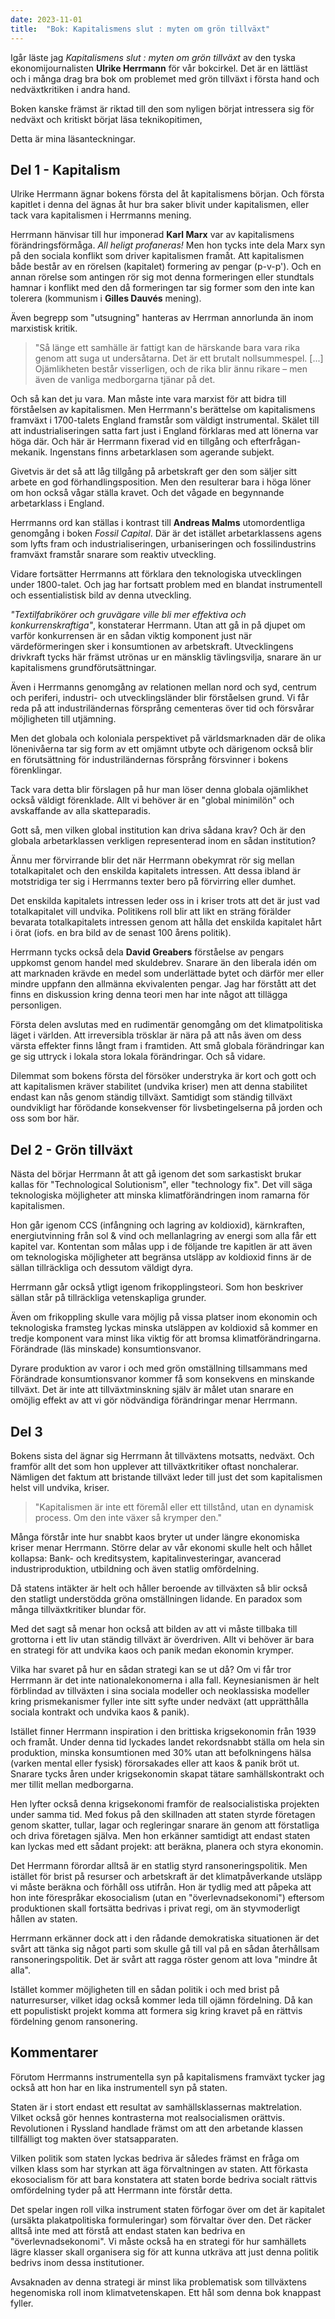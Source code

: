 ```yaml
---
date: 2023-11-01
title:  "Bok: Kapitalismens slut : myten om grön tillväxt"
---
```

Igår läste jag *Kapitalismens slut : myten om grön tillväxt* av den tyska ekonomijournalisten **Ulrike Herrmann** för vår bokcirkel. Det är en lättläst och i många drag bra bok om problemet med grön tillväxt i första hand och nedväxtkritiken i andra hand. 

Boken kanske främst är riktad till den som nyligen börjat intressera sig för nedväxt och kritiskt börjat läsa teknikopitimen,

Detta är mina läsanteckningar.

## Del 1 - Kapitalism

Ulrike Herrmann ägnar bokens första del åt kapitalismens början.  Och första kapitlet i denna del ägnas åt hur bra saker blivit under kapitalismen, eller tack vara kapitalismen i Herrmanns mening.

Herrmann hänvisar till hur imponerad **Karl Marx** var av kapitalismens förändringsförmåga. *All heligt profaneras!* Men hon tycks inte dela Marx syn på den sociala konflikt som driver kapitalismen framåt. Att kapitalismen både består av en rörelsen (kapitalet) formering av pengar (p-v-p'). Och en annan rörelse som antingen rör sig mot denna formeringen eller stundtals hamnar i konflikt med den då formeringen tar sig former som den inte kan tolerera (kommunism i **Gilles Dauvés** mening).

Även begrepp som "utsugning" hanteras av Herrman annorlunda än inom marxistisk kritik. 

> "Så länge ett samhälle är fattigt kan de härskande bara vara rika genom att suga ut undersåtarna. Det är ett brutalt nollsummespel. [...] Ojämlikheten består visserligen, och de rika blir ännu rikare – men även de vanliga medborgarna tjänar på det.

Och så kan det ju vara. Man måste inte vara marxist för att bidra till förståelsen av kapitalismen. Men Herrmann's berättelse om kapitalismens framväxt i 1700-talets England framstår som väldigt instrumental. Skälet till att industrialiseringen satta fart just i England förklaras med att lönerna var höga där. Och här är Herrmann fixerad vid en tillgång och efterfrågan-mekanik. Ingenstans finns arbetarklasen som agerande subjekt.

Givetvis är det så att låg tillgång på arbetskraft ger den som säljer sitt arbete en god förhandlingsposition. Men den resulterar bara i höga löner om hon också vågar ställa kravet. Och det vågade en begynnande arbetarklass i England.

Herrmanns ord kan ställas i kontrast till **Andreas Malms** utomordentliga genomgång i boken *Fossil Capital*. Där är det istället arbetarklassens agens som lyfts fram och industrialiseringen, urbaniseringen och fossilindustrins framväxt framstår snarare som reaktiv utveckling.

Vidare fortsätter Herrmanns att förklara den teknologiska utvecklingen under 1800-talet. Och jag har fortsatt problem med en blandat instrumentell och essentialistisk bild av denna utveckling. 

*"Textilfabrikörer och gruvägare ville bli mer effektiva och konkurrenskraftiga"*, konstaterar Herrmann. Utan att gå in på djupet om varför konkurrensen är en sådan viktig komponent just när värdeförmeringen sker i konsumtionen av arbetskraft. Utvecklingens drivkraft tycks här främst utrönas ur en mänsklig tävlingsvilja, snarare än ur kapitalismens grundförutsättningar.

Även i Herrmanns genomgång av relationen mellan nord och syd, centrum och periferi, industri- och utvecklingsländer blir förståelsen grund. Vi får reda på att industriländernas försprång cementeras över tid och försvårar möjligheten till utjämning.

Men det globala och koloniala perspektivet på världsmarknaden där de olika lönenivåerna tar sig form av ett omjämnt utbyte och därigenom också blir en förutsättning för industriländernas försprång försvinner i bokens förenklingar.

Tack vara detta blir förslagen på hur man löser denna globala ojämlikhet också väldigt förenklade. Allt vi behöver är en "global minimilön" och avskaffande av alla skatteparadis.

Gott så, men vilken global institution kan driva sådana krav? Och är den globala arbetarklassen verkligen representerad inom en sådan institution?

Ännu mer förvirrande blir det när Herrmann obekymrat rör sig mellan totalkapitalet och den enskilda kapitalets intressen. Att dessa ibland är motstridiga ter sig i Herrmanns texter bero på förvirring eller dumhet. 

Det enskilda kapitalets intressen leder oss in i kriser trots att det är just vad totalkapitalet vill undvika. Politikens roll blir att likt en sträng förälder bevarata totalkapitalets intressen genom att hålla det enskilda kapitalet hårt i örat (iofs. en bra bild av de senast 100 årens politik).

Herrmann tycks också dela **David Greabers** förståelse av pengars uppkomst genom handel med skuldebrev. Snarare än den liberala idén om att marknaden krävde en medel som underlättade bytet och därför mer eller mindre uppfann den allmänna ekvivalenten pengar. Jag har förstått att det finns en diskussion kring denna teori men har inte något att tillägga personligen.

Första delen avslutas med en rudimentär genomgång om det klimatpolitiska läget i världen. Att irreversibla trösklar är nära på att nås även om dess värsta effekter finns långt fram i framtiden. Att små globala förändringar kan ge sig uttryck i lokala stora lokala förändringar. Och så vidare.

Dilemmat som bokens första del försöker understryka är kort och gott och att kapitalismen kräver stabilitet (undvika kriser) men att denna stabilitet endast kan nås genom ständig tillväxt. Samtidigt som ständig tillväxt oundvikligt har förödande konsekvenser för livsbetingelserna på jorden och oss som bor här.

## Del 2 - Grön tillväxt

Nästa del börjar Herrmann åt att gå igenom det som sarkastiskt brukar kallas för "Technological Solutionism", eller "technology fix". Det vill säga teknologiska möjligheter att minska klimatförändringen inom ramarna för kapitalismen.

Hon går igenom CCS (infångning och lagring av koldioxid), kärnkraften, energiutvinning från sol & vind och mellanlagring av energi som alla får ett kapitel var. Kontentan som målas upp i de följande tre kapitlen är att även om teknologiska möjligheter att begränsa utsläpp av koldioxid finns är de sällan tillräckliga och dessutom väldigt dyra.

Herrmann går också ytligt igenom frikopplingsteori. Som hon beskriver sällan står på tillräckliga vetenskapliga grunder.

Även om frikoppling skulle vara möjlig på vissa platser inom ekonomin och teknologiska framsteg lyckas minska utsläppen av koldioxid så kommer en tredje komponent vara minst lika viktig för att bromsa klimatförändringarna. Förändrade (läs minskade) konsumtionsvanor.

Dyrare produktion av varor i och med grön omställning tillsammans med Förändrade konsumtionsvanor kommer få som konsekvens en minskande tillväxt. Det är inte att tillväxtminskning själv är målet utan snarare en omöjlig effekt av att vi gör nödvändiga förändringar menar Herrmann.

## Del 3

Bokens sista del ägnar sig Herrmann åt tillväxtens motsatts, nedväxt. Och framför allt det som hon upplever att tillväxtkritiker oftast nonchalerar. Nämligen det faktum att bristande tillväxt leder till just det som kapitalismen helst vill undvika, kriser.

> "Kapitalismen är inte ett föremål eller ett tillstånd, utan en dynamisk process. Om den inte växer så krymper den."

Många förstår inte hur snabbt kaos bryter ut under längre ekonomiska kriser menar Herrmann. Större delar av vår ekonomi skulle helt och hållet kollapsa: Bank- och kreditsystem, kapitalinvesteringar, avancerad industriproduktion, utbildning och även statlig omfördelning.

Då statens intäkter är helt och håller beroende av tillväxten så blir också den statligt understödda gröna omställningen lidande. En paradox som många tillväxtkritiker blundar för.

Med det sagt så menar hon också att bilden av att vi måste tillbaka till grottorna i ett liv utan ständig tillväxt är överdriven. Allt vi behöver är bara en strategi för att undvika kaos och panik medan ekonomin krymper.

Vilka har svaret på hur en sådan strategi kan se ut då? Om vi får tror Herrmann är det inte nationalekonomerna i alla fall. Keynesianismen är helt förblindad av tillväxten i sina sociala modeller och neoklassiska modeller kring prismekanismer fyller inte sitt syfte under nedväxt (att upprätthålla sociala kontrakt och undvika kaos & panik).

Istället finner Herrmann inspiration i den brittiska krigsekonomin från 1939 och framåt. Under denna tid lyckades landet rekordsnabbt ställa om hela sin produktion, minska konsumtionen med 30% utan att befolkningens hälsa (varken mental eller fysisk) förorsakades eller att kaos & panik bröt ut. Snarare tycks åren under krigsekonomin skapat tätare samhällskontrakt och mer tillit mellan medborgarna.

Hen lyfter också denna krigsekonomi framför de realsocialistiska projekten under samma tid. Med fokus på den skillnaden att staten styrde företagen genom skatter, tullar, lagar och regleringar snarare än genom att förstatliga och driva företagen själva. Men hon erkänner samtidigt att endast staten kan lyckas med ett sådant projekt: att beräkna, planera och styra ekonomin.

Det Herrmann förordar alltså är en statlig styrd ransoneringspolitik. Men istället för brist på resurser och arbetskraft är det klimatpåverkande utsläpp vi måste beräkna och förhåll oss utifrån. Hon är tydlig med att påpeka att hon inte förespråkar ekosocialism (utan en "överlevnadsekonomi") eftersom produktionen skall fortsätta bedrivas i privat regi, om än styvmoderligt hållen av staten.

Herrmann erkänner dock att i den rådande demokratiska situationen är det svårt att tänka sig något parti som skulle gå till val på en sådan återhållsam ransoneringspolitik. Det är svårt att ragga röster genom att lova "mindre åt alla". 

Istället kommer möjligheten till en sådan politik i och med brist på naturresurser, vilket idag också kommer leda till ojämn fördelning. Då kan ett populistiskt projekt komma att formera sig kring kravet på en rättvis fördelning genom ransonering.

## Kommentarer

Förutom Herrmanns instrumentella syn på kapitalismens framväxt tycker jag också att hon har en lika instrumentell syn på staten.

Staten är i stort endast ett resultat av samhällsklassernas maktrelation. Vilket också gör hennes kontrasterna mot realsocialismen orättvis. Revolutionen i Ryssland handlade främst om att den arbetande klassen tillfälligt tog makten över statsapparaten.

Vilken politik som staten lyckas bedriva är således främst en fråga om vilken klass som har styrkan att äga förvaltningen av staten. Att förkasta ekosocialism för att bara konstatera att staten borde bedriva socialt rättvis omfördelning tyder på att Herrmann inte förstår detta.

Det spelar ingen roll vilka instrument staten förfogar över om det är kapitalet (ursäkta plakatpolitiska formuleringar) som förvaltar över den. Det räcker alltså inte med att förstå att endast staten kan bedriva en "överlevnadsekonomi". Vi måste också ha en strategi för hur samhällets lägre klasser skall organisera sig för att kunna utkräva att just denna politik bedrivs inom dessa institutioner. 

Avsaknaden av denna strategi är minst lika problematisk som tillväxtens hegenomiska roll inom klimatvetenskapen. Ett hål som denna bok knappast fyller.